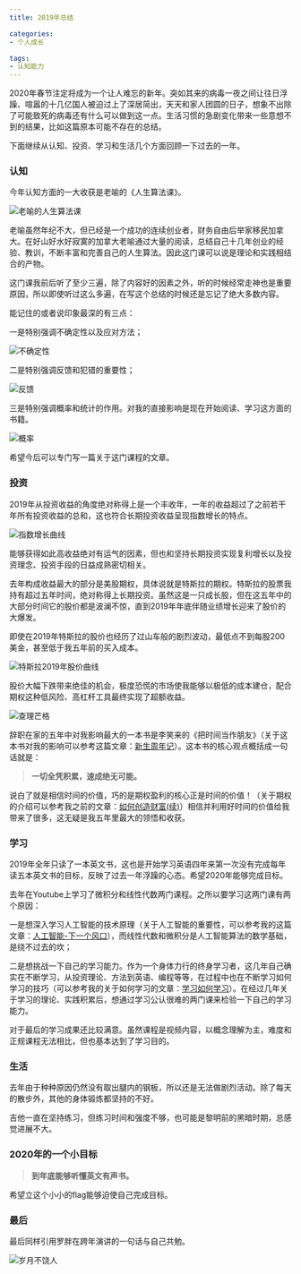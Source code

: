 ```yaml
---
title: 2019年总结

categories:
- 个人成长

tags:
- 认知能力
---
```


2020年春节注定将成为一个让人难忘的新年。突如其来的病毒一夜之间让往日浮躁、喧嚣的十几亿国人被迫过上了深居简出，天天和家人团圆的日子，想象不出除了可能致死的病毒还有什么可以做到这一点。生活习惯的急剧变化带来一些意想不到的结果，比如这篇原本可能不存在的总结。

下面继续从认知、投资、学习和生活几个方面回顾一下过去的一年。

### 认知

今年认知方面的一大收获是老喻的《人生算法课》。

![老喻的人生算法课](https://i.imgur.com/GYMknhG.png)

老喻虽然年纪不大，但已经是一个成功的连续创业者，财务自由后举家移民加拿大。在好山好水好寂寞的加拿大老喻通过大量的阅读，总结自己十几年创业的经验、教训，不断丰富和完善自己的人生算法。因此这门课可以说是理论和实践相结合的产物。

这门课我前后听了至少三遍，除了内容好的因素之外，听的时候经常走神也是重要原因，所以即使听过这么多遍，在写这个总结的时候还是忘记了绝大多数内容。

能记住的或者说印象最深的有三点：

一是特别强调不确定性以及应对方法；

![不确定性](https://i.imgur.com/oAEUnQM.png)

二是特别强调反馈和犯错的重要性；

![反馈](https://i.imgur.com/ynfp16O.png)

三是特别强调概率和统计的作用。对我的直接影响是现在开始阅读、学习这方面的书籍。

![概率](https://i.imgur.com/KDqQiwd.png)

希望今后可以专门写一篇关于这门课程的文章。

### 投资

2019年从投资收益的角度绝对称得上是一个丰收年，一年的收益超过了之前若干年所有投资收益的总和，这也符合长期投资收益呈现指数增长的特点。

![指数增长曲线](https://i.imgur.com/5o9XWbL.jpg)

能够获得如此高收益绝对有运气的因素，但也和坚持长期投资实现复利增长以及投资理念、投资手段的日益成熟密切相关。

去年构成收益最大的部分是美股期权，具体说就是特斯拉的期权。特斯拉的股票我持有超过五年时间，绝对称得上长期投资。虽然这是一只成长股，但在这五年中的大部分时间它的股价都是波澜不惊，直到2019年年底伴随业绩增长迎来了股价的大爆发。

即使在2019年特斯拉的股价也经历了过山车般的剧烈波动，最低点不到每股200美金，甚至低于我五年前的买入成本。

![特斯拉2019年股价曲线](https://i.imgur.com/u8LDr9G.jpg)

股价大幅下跌带来绝佳的机会，极度恐慌的市场使我能够以极低的成本建仓，配合期权这种低风险、高杠杆工具最终实现了超额收益。

![查理芒格](https://i.imgur.com/CQl6lWh.png)

辞职在家的五年中对我影响最大的一本书是李笑来的《把时间当作朋友》（关于这本书对我的影响可以参考这篇文章：[新生周年记](https://bruce-qiao.github.io/2017/05/16/reborn-anniversary/)）。这本书的核心观点概括成一句话就是：
> **一切全凭积累，速成绝无可能。**

说白了就是相信时间的价值，巧的是期权盈利的核心正是时间的价值！（关于期权的介绍可以参考我之前的文章：[如何创造财富(续)](https://bruce-qiao.github.io/2017/09/03/how-to-make-wealth2/)）相信并利用好时间的价值给我带来了很多，这无疑是我五年里最大的领悟和收获。

### 学习

2019年全年只读了一本英文书，这也是开始学习英语四年来第一次没有完成每年读五本英文书的目标，反映了过去一年浮躁的心态。希望2020年能够完成目标。

去年在Youtube上学习了微积分和线性代数两门课程。之所以要学习这两门课有两个原因：

一是想深入学习人工智能的技术原理（关于人工智能的重要性，可以参考我的这篇文章：[人工智能-下一个风口](https://bruce-qiao.github.io/2017/05/27/AI-age/)），而线性代数和微积分是人工智能算法的数学基础，是绕不过去的坎；

二是想挑战一下自己的学习能力。作为一个身体力行的终身学习者，这几年自己确实在不断学习，从投资理论、方法到英语、编程等等，在过程中也在不断学习如何学习的技巧（可以参考我的关于如何学习的文章：[学习如何学习](https://bruce-qiao.github.io/2017/05/09/learning-how-to-learn/)）。在经过几年关于学习的理论、实践积累后，想通过学习公认很难的两门课来检验一下自己的学习能力。

对于最后的学习成果还比较满意。虽然课程是视频内容，以概念理解为主，难度和正规课程无法相比，但也基本达到了学习目的。

### 生活

去年由于种种原因仍然没有取出腿内的钢板，所以还是无法做剧烈活动。除了每天的散步外，其他的身体锻炼都坚持的不好。

吉他一直在坚持练习，但练习时间和强度不够，也可能是黎明前的黑暗时期，总感觉进展不大。

### 2020年的一个小目标

> **到年底能够听懂英文有声书。**

希望立这个小小的flag能够迫使自己完成目标。

### 最后

最后同样引用罗胖在跨年演讲的一句话与自己共勉。

![岁月不饶人](https://i.imgur.com/z8jSuC4.png)